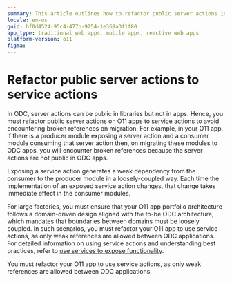 ```yaml
---
summary: This article outlines how to refactor public server actions in your O11 apps to service actions for compatibility with OutSystems Developer Cloud (ODC).
locale: en-us
guid: bf0d4524-95c4-477b-9254-1e369a3f1f80
app_type: traditional web apps, mobile apps, reactive web apps
platform-version: o11
figma: 
---
```


# Refactor public server actions to service actions

In ODC, server actions can be public in libraries but not in apps. Hence, you must refactor public server actions on O11 apps to [service actions](https://success.outsystems.com/documentation/outsystems_developer_cloud/building_apps/app_architecture/service_actions/#) to avoid encountering broken references on migration. For example, in your O11 app, if there is a producer module exposing a server action and a consumer module consuming that server action then, on migrating these modules to ODC apps, you will encounter broken references because the server actions are not public in ODC apps.

 Exposing a service action generates a weak dependency from the consumer to the producer module in a loosely-coupled way. Each time the implementation of an exposed service action changes, that change takes immediate effect in the consumer modules. 
 
 For large factories, you must ensure that your O11 app portfolio architecture follows a domain-driven design aligned with the to-be ODC architecture, which mandates that boundaries between domains must be loosely coupled. In such scenarios, you must refactor your O11 app to use service actions, as only weak references are allowed between ODC applications. For detailed information on using service actions and understanding best practices, refer to [use services to expose functionality](../../../building-apps/reuse-and-refactor/services.md).

 You must refactor your O11 app to use service actions, as only weak references are allowed between ODC applications. 
